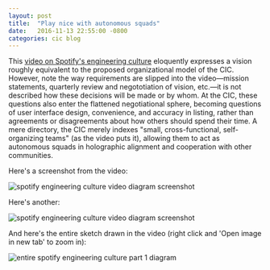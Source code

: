 ```yaml
---
layout: post
title:  "Play nice with autonomous squads"
date:   2016-11-13 22:55:00 -0800
categories: cic blog
---
```

This [video on Spotify's engineering culture](https://labs.spotify.com/2014/03/27/spotify-engineering-culture-part-1/) eloquently expresses a vision roughly equivalent to the proposed organizational model of the CIC. However, note the way requirements are slipped into the video—mission statements, quarterly review and negototiation of vision, etc.—it is not described how these decisions will be made or by whom. At the CIC, these questions also enter the flattened negotiational sphere, becoming questions of user interface design, convenience, and accuracy in listing, rather than agreements or disagreements about how others should spend their time. A mere directory, the CIC merely indexes "small, cross-functional, self-organizing teams" (as the video puts it), allowing them to act as autonomous squads in holographic alignment and cooperation with other communities.

Here's a screenshot from the video:

![spotify engineering culture video diagram screenshot]({{site.url}}/assets/spotify_organization.jpg)

Here's another:

![spotify engineering culture video diagram screenshot]({{site.url}}/assets/spotify_organization_2.jpg)

And here's the entire sketch drawn in the video (right click and 'Open image in new tab' to zoom in):

![entire spotify engineering culture part 1 diagram](https://spotifylabscom.files.wordpress.com/2014/03/spotify-engineering-culture-part1.jpeg)
